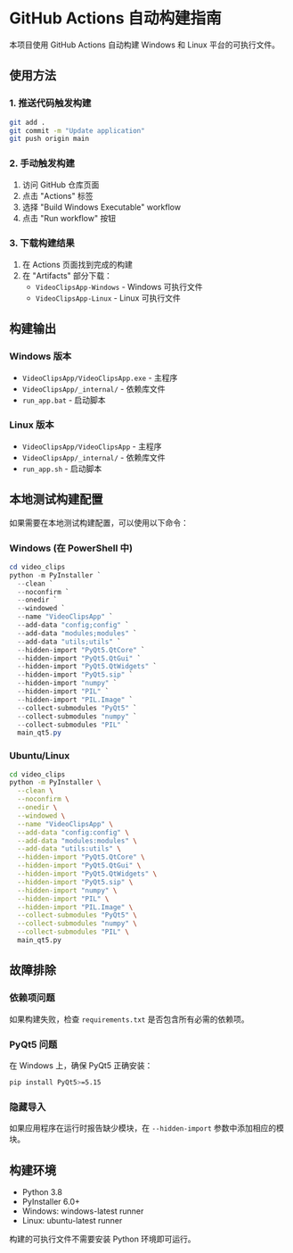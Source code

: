 # GitHub Actions 自动构建指南

本项目使用 GitHub Actions 自动构建 Windows 和 Linux 平台的可执行文件。

## 使用方法

### 1. 推送代码触发构建
```bash
git add .
git commit -m "Update application"
git push origin main
```

### 2. 手动触发构建
1. 访问 GitHub 仓库页面
2. 点击 "Actions" 标签
3. 选择 "Build Windows Executable" workflow
4. 点击 "Run workflow" 按钮

### 3. 下载构建结果
1. 在 Actions 页面找到完成的构建
2. 在 "Artifacts" 部分下载：
   - `VideoClipsApp-Windows` - Windows 可执行文件
   - `VideoClipsApp-Linux` - Linux 可执行文件

## 构建输出

### Windows 版本
- `VideoClipsApp/VideoClipsApp.exe` - 主程序
- `VideoClipsApp/_internal/` - 依赖库文件
- `run_app.bat` - 启动脚本

### Linux 版本
- `VideoClipsApp/VideoClipsApp` - 主程序
- `VideoClipsApp/_internal/` - 依赖库文件
- `run_app.sh` - 启动脚本

## 本地测试构建配置

如果需要在本地测试构建配置，可以使用以下命令：

### Windows (在 PowerShell 中)
```powershell
cd video_clips
python -m PyInstaller `
  --clean `
  --noconfirm `
  --onedir `
  --windowed `
  --name "VideoClipsApp" `
  --add-data "config;config" `
  --add-data "modules;modules" `
  --add-data "utils;utils" `
  --hidden-import "PyQt5.QtCore" `
  --hidden-import "PyQt5.QtGui" `
  --hidden-import "PyQt5.QtWidgets" `
  --hidden-import "PyQt5.sip" `
  --hidden-import "numpy" `
  --hidden-import "PIL" `
  --hidden-import "PIL.Image" `
  --collect-submodules "PyQt5" `
  --collect-submodules "numpy" `
  --collect-submodules "PIL" `
  main_qt5.py
```

### Ubuntu/Linux
```bash
cd video_clips
python -m PyInstaller \
  --clean \
  --noconfirm \
  --onedir \
  --windowed \
  --name "VideoClipsApp" \
  --add-data "config:config" \
  --add-data "modules:modules" \
  --add-data "utils:utils" \
  --hidden-import "PyQt5.QtCore" \
  --hidden-import "PyQt5.QtGui" \
  --hidden-import "PyQt5.QtWidgets" \
  --hidden-import "PyQt5.sip" \
  --hidden-import "numpy" \
  --hidden-import "PIL" \
  --hidden-import "PIL.Image" \
  --collect-submodules "PyQt5" \
  --collect-submodules "numpy" \
  --collect-submodules "PIL" \
  main_qt5.py
```

## 故障排除

### 依赖项问题
如果构建失败，检查 `requirements.txt` 是否包含所有必需的依赖项。

### PyQt5 问题
在 Windows 上，确保 PyQt5 正确安装：
```bash
pip install PyQt5>=5.15
```

### 隐藏导入
如果应用程序在运行时报告缺少模块，在 `--hidden-import` 参数中添加相应的模块。

## 构建环境

- Python 3.8
- PyInstaller 6.0+
- Windows: windows-latest runner
- Linux: ubuntu-latest runner

构建的可执行文件不需要安装 Python 环境即可运行。